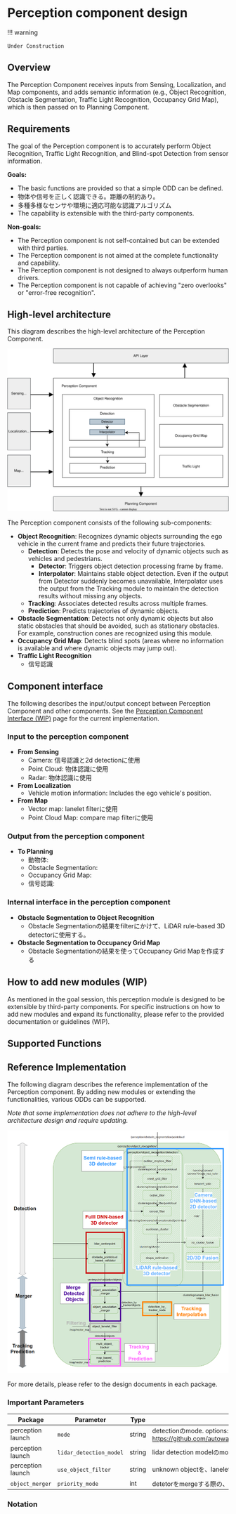# Perception component design

!!! warning

    Under Construction

## Overview

The Perception Component receives inputs from Sensing, Localization, and Map components, and adds semantic information (e.g., Object Recognition,  Obstacle Segmentation, Traffic Light Recognition, Occupancy Grid Map), which is then passed on to Planning Component.

## Requirements

The goal of the Perception component is to accurately perform Object Recognition, Traffic Light Recognition, and Blind-spot Detection from sensor information.

**Goals:**

- The basic functions are provided so that a simple ODD can be defined.
- 物体や信号を正しく認識できる。距離の制約あり。
- 多種多様なセンサや環境に適応可能な認識アルゴリズム
- The capability is extensible with the third-party components.

**Non-goals:**

- The Perception component is not self-contained but can be extended with third parties.
- The Perception component is not aimed at the complete functionality and capability.
- The Perception component is not designed to always outperform human drivers.
- The Perception component is not capable of achieving "zero overlooks" or "error-free recognition".

## High-level architecture

This diagram describes the high-level architecture of the Perception Component.

![overall-perception-architecture](image/high-level-perception-diagram.drawio.svg)

The Perception component consists of the following sub-components:

- **Object Recognition**: Recognizes dynamic objects surrounding the ego vehicle in the current frame and predicts their future trajectories.
  - **Detection**: Detects the pose and velocity of dynamic objects such as vehicles and pedestrians.
      - **Detector**: Triggers object detection processing frame by frame.
      - **Interpolator**: Maintains stable object detection. Even if the output from Detector suddenly becomes unavailable, Interpolator uses the output from the Tracking module to maintain the detection results without missing any objects.
  - **Tracking**: Associates detected results across multiple frames.
  - **Prediction**: Predicts trajectories of dynamic objects.
- **Obstacle Segmentation**: Detects not only dynamic objects but also static obstacles that should be avoided, such as stationary obstacles. For example, construction cones are recognized using this module.
- **Occupancy Grid Map**: Detects blind spots (areas where no information is available and where dynamic objects may jump out).
- **Traffic Light Recognition**
  - 信号認識

## Component interface

The following describes the input/output concept between Perception Component and other components. See the [Perception Component Interface (WIP)](../../autoware-interfaces/components/perception.md) page for the current implementation.

### Input to the perception component

- **From Sensing**
  - Camera: 信号認識と2d detectionに使用
  - Point Cloud: 物体認識に使用
  - Radar: 物体認識に使用
- **From Localization**
  - Vehicle motion information: Includes the ego vehicle's position.
- **From Map**
  - Vector map: lanelet filterに使用
  - Point Cloud Map: compare map filterに使用

### Output from the perception component

- **To Planning**
  - 動物体:
  - Obstacle Segmentation:
  - Occupancy Grid Map:
  - 信号認識:

### Internal interface in the perception component

- **Obstacle Segmentation to Object Recognition**
  - Obstacle Segmentationの結果をfilterにかけて、LiDAR rule-based 3D detectorに使用する。
- **Obstacle Segmentation to Occupancy Grid Map**
  - Obstacle Segmentationの結果を使ってOccupancy Grid Mapを作成する

## How to add new modules (WIP)

As mentioned in the goal session, this perception module is designed to be extensible by third-party components. For specific instructions on how to add new modules and expand its functionality, please refer to the provided documentation or guidelines (WIP).

## Supported Functions

## Reference Implementation

The following diagram describes the reference implementation of the Perception component. By adding new modules or extending the functionalities, various ODDs can be supported.

_Note that some implementation does not adhere to the high-level architecture design and require updating._

![reference-implementation](image/perception-diagram.png)

For more details, please refer to the design documents in each package.

### Important Parameters

| Package           | Parameter               | Type   | Description                                                                                                                                                                                                                                            |
| ----------------- | ----------------------- | ------ | ------------------------------------------------------------------------------------------------------------------------------------------------------------------------------------------------------------------------------------------------------ |
| perception launch | `mode`                  | string | detectionのmode. options: `camera_lidar_radar_fusion`, `camera_lidar_fusion`, `lidar_radar_fusion`, `lidar` or `radar` <https://github.com/autowarefoundation/autoware.universe/blob/main/launch/tier4_perception_launch/launch/perception.launch.xml> |
| perception launch | `lidar_detection_model` | string | lidar detection modelのmodel. options: `centerpoint`, `apollo`, `pointpainting`, `clustering`                                                                                                                                                          |
| perception launch | `use_object_filter`     | string | unknown objectを、laneletを用いてfilterするかどうかを決める                                                                                                                                                                                            |
| `object_merger`   | `priority_mode`         | int    | detetorをmergeする際の、detector同士の優先順位を決める `0: Object0, 1: Object1, 2: Confidence`                                                                                                                                                         |

### Notation
